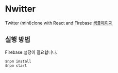 # Nwitter
Twitter (mini)clone with React and Firebase
[샘플페이지](https://developer119korea.github.io/nwitter/)

## 실행 방법
Firebase 설정이 필요합니다.

```
$npm install
$npm start
```
